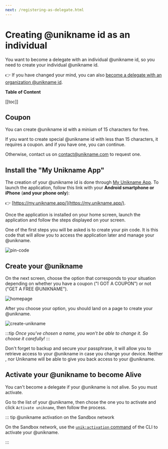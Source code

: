 ```yaml
---
next: /registering-as-delegate.html
---
```


# Creating @unikname id as an individual

You want to become a delegate with an individual @unikname id, so you need to create your individual @unikname id.

👉 If you have changed your mind, you can also [become a delegate with an organization @unikname id](./creating-unikname-organization.html).

**Table of Content**

[[toc]]

## Coupon

You can create @unikname id with a minium of 15 characters for free.

If you want to create special @unikname id with less than 15 characters, it requires a coupon. and if you have one, you can continue. 

Otherwise, contact us on [contact@unikname.com](mailto:contact@unikname.com) to request one.

## Install the "My Unikname App"

The creation of your @unikname id is done through [My Unikname App](https://my.unikname.app/).
To launch the application, follow this link with your **Android smartphone or iPhone** (**and your phone only**):

👉 [https://my.unikname.app/](https://my.unikname.app/).

Once the application is installed on your home screen, launch the application and follow the steps displayed on your screen.

One of the first steps you will be asked is to create your pin code.
It is this code that will allow you to access the application later and manage your @unikname.

![pin-code](/images/pin-code.png)


## Create your @unikname

On the next screen, choose the option that corresponds to your situation depending on whether you have a coupon ("I GOT A COUPON") or not ("GET A FREE @UNIKNAME").

![homepage](/images/homepage.png)

After you choose your option, you should land on a page to create your @unikname.

![create-unikname](/images/create-unikname.png)

:::tip
*Once you've chosen a name, you won't be able to change it. So choose it carefully!*
:::

Don't forget to backup and secure your passphrase, it will allow you to retrieve access to your @unikname in case you change your device.
Neither <brand name="uns"/>, nor Unikname will be able to give you back access to your @unikname.

## Activate your @unikname to become Alive

You can't become a delegate if your @unikname is not alive. So you must activate.

Go to the list of your @unikname, then chose the one you to activate and click `Activate unikname`, then follow the process.

::: tip @unikname activation on the Sandbox network

On the Sandbox network, use the [`unik:activation` command](/cli.html#unik-activation) of the CLI to activate your @unikname.

:::
